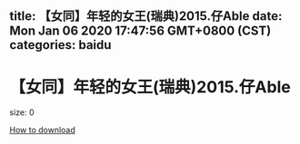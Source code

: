 
title: 【女同】年轻的女王(瑞典)2015.仔Able
date: Mon Jan 06 2020 17:47:56 GMT+0800 (CST)    
categories: baidu
---

# 【女同】年轻的女王(瑞典)2015.仔Able
size: 0
 
 

[How to download](https://bpcam.bemobtrk.com/go/2ceec3aa-1ca2-46d6-b9ff-aaa5c184517c?jno=578)